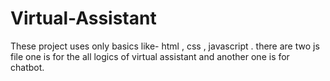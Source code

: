 # Virtual-Assistant
These project uses only basics like- html , css , javascript . there are two js file one is for the all logics of virtual assistant and another one is for chatbot.

